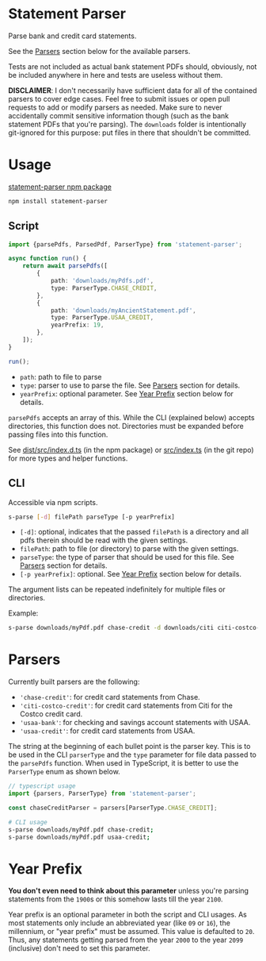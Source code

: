 # Statement Parser

Parse bank and credit card statements.

See the [Parsers](#parsers) section below for the available parsers.

Tests are not included as actual bank statement PDFs should, obviously, not be included anywhere in here and tests are useless without them.

**DISCLAIMER**: I don't necessarily have sufficient data for all of the contained parsers to cover edge cases. Feel free to submit issues or open pull requests to add or modify parsers as needed. Make sure to never accidentally commit sensitive information though (such as the bank statement PDFs that you're parsing). The `downloads` folder is intentionally git-ignored for this purpose: put files in there that shouldn't be committed.

# Usage

[statement-parser npm package](https://www.npmjs.com/package/statement-parser)

```sh
npm install statement-parser
```

## Script

```typescript
import {parsePdfs, ParsedPdf, ParserType} from 'statement-parser';

async function run() {
    return await parsePdfs([
        {
            path: 'downloads/myPdfs.pdf',
            type: ParserType.CHASE_CREDIT,
        },
        {
            path: 'downloads/myAncientStatement.pdf',
            type: ParserType.USAA_CREDIT,
            yearPrefix: 19,
        },
    ]);
}

run();
```

-   `path`: path to file to parse
-   `type`: parser to use to parse the file. See [Parsers](#parsers) section for details.
-   `yearPrefix`: optional parameter. See [Year Prefix](#year-prefix) section below for details.

`parsePdfs` accepts an array of this. While the CLI (explained below) accepts directories, this function does not. Directories must be expanded before passing files into this function.

See [dist/src/index.d.ts](dist/src/index.d.ts) (in the npm package) or [src/index.ts](src/index.ts) (in the git repo) for more types and helper functions.

## CLI

Accessible via npm scripts.

```sh
s-parse [-d] filePath parseType [-p yearPrefix]
```

-   `[-d]`: optional, indicates that the passed `filePath` is a directory and all pdfs therein should be read with the given settings.
-   `filePath`: path to file (or directory) to parse with the given settings.
-   `parseType`: the type of parser that should be used for this file. See [Parsers](#parsers) section for details.
-   `[-p yearPrefix]`: optional. See [Year Prefix](#year-prefix) section below for details.

The argument lists can be repeated indefinitely for multiple files or directories.

Example:

```sh
s-parse downloads/myPdf.pdf chase-credit -d downloads/citi citi-costco-credit downloads/myAncientStatement.pdf usaa-credit -p 19;
```

# Parsers

Currently built parsers are the following:

-   `'chase-credit'`: for credit card statements from Chase.
-   `'citi-costco-credit'`: for credit card statements from Citi for the Costco credit card.
-   `'usaa-bank'`: for checking and savings account statements with USAA.
-   `'usaa-credit'`: for credit card statements from USAA.

The string at the beginning of each bullet point is the parser key. This is to be used in the CLI `parserType` and the `type` parameter for file data passed to the `parsePdfs` function. When used in TypeScript, it is better to use the `ParserType` enum as shown below.

```typescript
// typescript usage
import {parsers, ParserType} from 'statement-parser';

const chaseCreditParser = parsers[ParserType.CHASE_CREDIT];
```

```sh
# CLI usage
s-parse downloads/myPdf.pdf chase-credit;
s-parse downloads/myPdf.pdf usaa-credit;
```

# Year Prefix

**You don't even need to think about this parameter** unless you're parsing statements from the `1900`s or this somehow lasts till the year `2100`.

Year prefix is an optional parameter in both the script and CLI usages. As most statements only include an abbreviated year (like `09` or `16`), the millennium, or "year prefix" must be assumed. This value is defaulted to `20`. Thus, any statements getting parsed from the year `2000` to the year `2099` (inclusive) don't need to set this parameter.
